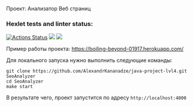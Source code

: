 Проект: Анализатор Веб страниц

### Hexlet tests and linter status:
[![Actions Status](https://github.com/AlexandrKananadze/java-project-lvl4/workflows/hexlet-check/badge.svg)](https://github.com/AlexandrKananadze/java-project-lvl4/actions)
<a href="https://codeclimate.com/github/AlexandrKananadze/java-project-lvl4/maintainability"><img src="https://api.codeclimate.com/v1/badges/81b42f966a134e2c8f0e/maintainability" /></a>
<a href="https://codeclimate.com/github/AlexandrKananadze/java-project-lvl4/test_coverage"><img src="https://api.codeclimate.com/v1/badges/81b42f966a134e2c8f0e/test_coverage" /></a>

Пример работы проекта: https://boiling-beyond-01917.herokuapp.com/

Для локального запуска нужно выполнить следующие команды:
```
git clone https://github.com/AlexandrKananadze/java-project-lvl4.git SeoAnalyzer
cd SeoAnalyzer
make start
```
В результате чего, проект запустится по адресу `http://localhost:4000`

